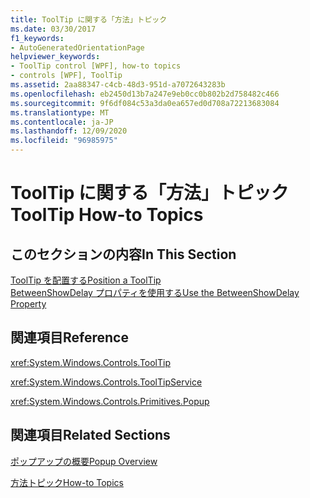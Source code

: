 ```yaml
---
title: ToolTip に関する「方法」トピック
ms.date: 03/30/2017
f1_keywords:
- AutoGeneratedOrientationPage
helpviewer_keywords:
- ToolTip control [WPF], how-to topics
- controls [WPF], ToolTip
ms.assetid: 2aa88347-c4cb-48d3-951d-a7072643283b
ms.openlocfilehash: eb2450d13b7a247e9eb0cc0b802b2d758482c466
ms.sourcegitcommit: 9f6df084c53a3da0ea657ed0d708a72213683084
ms.translationtype: MT
ms.contentlocale: ja-JP
ms.lasthandoff: 12/09/2020
ms.locfileid: "96985975"
---
```

# <a name="tooltip-how-to-topics"></a><span data-ttu-id="6787b-102">ToolTip に関する「方法」トピック</span><span class="sxs-lookup"><span data-stu-id="6787b-102">ToolTip How-to Topics</span></span>
## <a name="in-this-section"></a><span data-ttu-id="6787b-103">このセクションの内容</span><span class="sxs-lookup"><span data-stu-id="6787b-103">In This Section</span></span>  
 [<span data-ttu-id="6787b-104">ToolTip を配置する</span><span class="sxs-lookup"><span data-stu-id="6787b-104">Position a ToolTip</span></span>](how-to-position-a-tooltip.md)  
  [<span data-ttu-id="6787b-105">BetweenShowDelay プロパティを使用する</span><span class="sxs-lookup"><span data-stu-id="6787b-105">Use the BetweenShowDelay Property</span></span>](how-to-use-the-betweenshowdelay-property.md)  
  
## <a name="reference"></a><span data-ttu-id="6787b-106">関連項目</span><span class="sxs-lookup"><span data-stu-id="6787b-106">Reference</span></span>  
 <xref:System.Windows.Controls.ToolTip>  
  
 <xref:System.Windows.Controls.ToolTipService>  
  
 <xref:System.Windows.Controls.Primitives.Popup>  
  
## <a name="related-sections"></a><span data-ttu-id="6787b-107">関連項目</span><span class="sxs-lookup"><span data-stu-id="6787b-107">Related Sections</span></span>  
 [<span data-ttu-id="6787b-108">ポップアップの概要</span><span class="sxs-lookup"><span data-stu-id="6787b-108">Popup Overview</span></span>](popup-overview.md)  
  
 [<span data-ttu-id="6787b-109">方法トピック</span><span class="sxs-lookup"><span data-stu-id="6787b-109">How-to Topics</span></span>](popup-how-to-topics.md)
